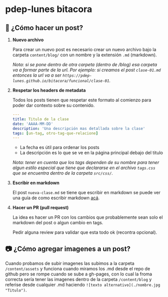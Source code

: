 # pdep-lunes bitacora

## 📖 ¿Cómo hacer un post?

1.  **Nuevo archivo**

    Para crear un nuevo post es necesario crear un nuevo archivo bajo la carpeta `content/blog/` con un nombre y la extensión `.md` (markdown).

    _Nota: si se pone dentro de otra carpeta (dentro de /blog) esa carpeta va a formar parte de la url. Por ejemplo: si creamos el post `clase-01.md` entonces la url va a ser `https://pdep-lunes.github.io/bitacora/funcional/clase-01`._

2.  **Respetar los headers de metadata**

    Todos los posts tienen que respetar este formato al comienzo para poder dar contexto sobre su contenido.

    ```yaml
    ---
    title: Titulo de la clase
    date: 'AAAA-MM-DD'
    description: 'Una descripción mas detallada sobre la clase'
    tags: [un-tag, otro-tag-que-relacione]
    ---

    ```

    - La fecha es útil para ordenar los posts
    - La descripción es lo que se ve en la página principal debajo del titulo

    _Nota: tener en cuenta que los tags dependen de su nombre para tener algun estilo especial que tiene que declararse en el archivo `tags.css` que se encuentra dentro de la carpeta `src/css/`._

3.  **Escribir en markdown**

    El post `nueva-clase.md` se tiene que escribir en markdown se puede ver una guía de como escribir markdown [acá](https://guides.github.com/features/mastering-markdown/).

4.  **Hacer un PR (pull request)**

    La idea es hacer un PR con los cambios que probablemente sean solo el markdown del post o algun cambio en tags.

    Pedir alguna review para validar que esta todo ok (recontra opcional).

## 📷 ¿Cómo agregar imagenes a un post?

Cuando probamos de subir imagenes las subimos a la carpeta `/content/assets` y funciona cuando miramos los .md desde el repo de github pero se rompe cuando se sube a gh-pages, con lo cual la froma correcta sería tener las imagenes dentro de la carpeta `/content/blog` y referise desde cualquier .md haciendo `![texto alternativo](./nombre.jpg "Titulo")`.
